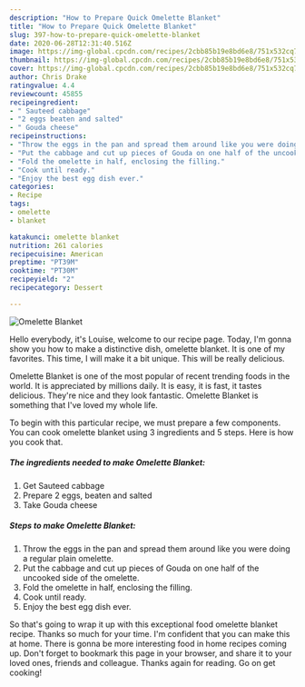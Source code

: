 ```yaml
---
description: "How to Prepare Quick Omelette Blanket"
title: "How to Prepare Quick Omelette Blanket"
slug: 397-how-to-prepare-quick-omelette-blanket
date: 2020-06-28T12:31:40.516Z
image: https://img-global.cpcdn.com/recipes/2cbb85b19e8bd6e8/751x532cq70/omelette-blanket-recipe-main-photo.jpg
thumbnail: https://img-global.cpcdn.com/recipes/2cbb85b19e8bd6e8/751x532cq70/omelette-blanket-recipe-main-photo.jpg
cover: https://img-global.cpcdn.com/recipes/2cbb85b19e8bd6e8/751x532cq70/omelette-blanket-recipe-main-photo.jpg
author: Chris Drake
ratingvalue: 4.4
reviewcount: 45855
recipeingredient:
- " Sauteed cabbage"
- "2 eggs beaten and salted"
- " Gouda cheese"
recipeinstructions:
- "Throw the eggs in the pan and spread them around like you were doing a regular plain omelette."
- "Put the cabbage and cut up pieces of Gouda on one half of the uncooked side of the omelette."
- "Fold the omelette in half, enclosing the filling."
- "Cook until ready."
- "Enjoy the best egg dish ever."
categories:
- Recipe
tags:
- omelette
- blanket

katakunci: omelette blanket 
nutrition: 261 calories
recipecuisine: American
preptime: "PT39M"
cooktime: "PT30M"
recipeyield: "2"
recipecategory: Dessert

---
```



![Omelette Blanket](https://img-global.cpcdn.com/recipes/2cbb85b19e8bd6e8/751x532cq70/omelette-blanket-recipe-main-photo.jpg)

Hello everybody, it's Louise, welcome to our recipe page. Today, I'm gonna show you how to make a distinctive dish, omelette blanket. It is one of my favorites. This time, I will make it a bit unique. This will be really delicious.

Omelette Blanket is one of the most popular of recent trending foods in the world. It is appreciated by millions daily. It is easy, it is fast, it tastes delicious. They're nice and they look fantastic. Omelette Blanket is something that I've loved my whole life.




To begin with this particular recipe, we must prepare a few components. You can cook omelette blanket using 3 ingredients and 5 steps. Here is how you cook that.

<!--inarticleads1-->

##### The ingredients needed to make Omelette Blanket:

1. Get  Sauteed cabbage
1. Prepare 2 eggs, beaten and salted
1. Take  Gouda cheese




<!--inarticleads2-->

##### Steps to make Omelette Blanket:

1. Throw the eggs in the pan and spread them around like you were doing a regular plain omelette.
1. Put the cabbage and cut up pieces of Gouda on one half of the uncooked side of the omelette.
1. Fold the omelette in half, enclosing the filling.
1. Cook until ready.
1. Enjoy the best egg dish ever.




So that's going to wrap it up with this exceptional food omelette blanket recipe. Thanks so much for your time. I'm confident that you can make this at home. There is gonna be more interesting food in home recipes coming up. Don't forget to bookmark this page in your browser, and share it to your loved ones, friends and colleague. Thanks again for reading. Go on get cooking!
